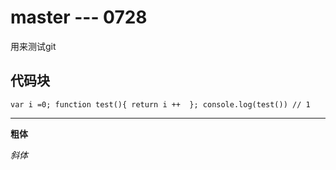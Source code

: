 # master --- 0728
用来测试git

## 代码块
`
  var i =0;
  function test(){
    return i ++ 
  };
  console.log(test()) // 1
`
***
**粗体**

*斜体*
